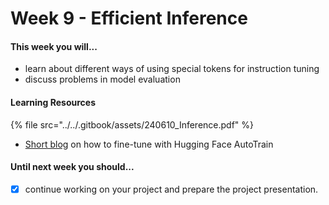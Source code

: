 # Week 9 - Efficient Inference

#### This week you will...

* learn about different ways of using special tokens for instruction tuning
* discuss problems in model evaluation

#### Learning Resources

{% file src="../../.gitbook/assets/240610_Inference.pdf" %}

* [Short blog](https://huggingface.co/blog/abhishek/autotrain-mixtral-dgx-cloud-local) on how to fine-tune with Hugging Face AutoTrain

#### Until next week you should...

* [x] continue working on your project and prepare the project presentation.
